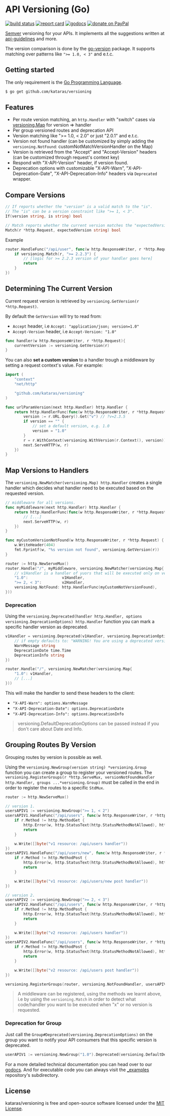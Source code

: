 # API Versioning (Go)

[![build status](https://img.shields.io/travis/kataras/versioning/master.svg?style=for-the-badge&logo=travis)](https://travis-ci.org/kataras/versioning) [![report card](https://img.shields.io/badge/report%20card-a%2B-ff3333.svg?style=for-the-badge)](https://goreportcard.com/report/github.com/kataras/versioning) [![godocs](https://img.shields.io/badge/go-%20docs-488AC7.svg?style=for-the-badge)](https://godoc.org/github.com/kataras/versioning) [![donate on PayPal](https://img.shields.io/badge/support-PayPal-blue.svg?style=for-the-badge)](https://www.paypal.me/kataras)

[Semver](https://semver.org/) versioning for your APIs. It implements all the suggestions written at [api-guidelines](https://github.com/byrondover/api-guidelines/blob/master/Guidelines.md#versioning) and more.

The version comparison is done by the [go-version](https://github.com/hashicorp/go-version) package. It supports matching over patterns like `">= 1.0, < 3"` and e.t.c.

## Getting started

The only requirement is the [Go Programming Language](https://golang.org/dl).

```sh
$ go get github.com/kataras/versioning
```

## Features

- Per route version matching, an `http.Handler` with "switch" cases via [versioning.Map](https://github.com/kataras/versioning/blob/master/versioning.go#L33) for version => handler
- Per group versioned routes and deprecation API
- Version matching like ">= 1.0, < 2.0" or just "2.0.1" and e.t.c.
- Version not found handler (can be customized by simply adding the `versioning.NotFound`: customNotMatchVersionHandler on the Map)
- Version is retrieved from the "Accept" and "Accept-Version" headers (can be customized through request's context key)
- Respond with "X-API-Version" header, if version found.
- Deprecation options with customizable "X-API-Warn", "X-API-Deprecation-Date", "X-API-Deprecation-Info" headers via `Deprecated` wrapper.

## Compare Versions

```go
// If reports whether the "version" is a valid match to the "is".
// The "is" can be a version constraint like ">= 1, < 3".
If(version string, is string) bool
```

```go
// Match reports whether the current version matches the "expectedVersion".
Match(r *http.Request, expectedVersion string) bool
```

Example

```go
router.HandleFunc("/api/user", func(w http.ResponseWriter, r *http.Request) {
    if versioning.Match(r, ">= 2.2.3") {
        // [logic for >= 2.2.3 version of your handler goes here]
        return
    }
})
```

## Determining The Current Version

Current request version is retrieved by `versioning.GetVersion(r *http.Request)`.

By default the `GetVersion` will try to read from:
- `Accept` header, i.e `Accept: "application/json; version=1.0"`
- `Accept-Version` header, i.e `Accept-Version: "1.0"`

```go
func handler(w http.ResponseWriter, r *http.Request){
    currentVersion := versioning.GetVersion(r)
}
```

You can also **set a custom version** to a handler trough a middleware by setting a request context's value.
For example:
```go
import (
    "context"
    "net/http"

    "github.com/kataras/versioning"
)

func urlParamVersion(next http.Handler) http.Handler {
    return http.HandlerFunc(func(w http.ResponseWriter, r *http.Request){
        version := r.URL.Query().Get("v") // ?v=2.3.5
        if version == "" {
            // set a default version, e.g. 1.0
            version = "1.0"
        }
        r = r.WithContext(versioning.WithVersion(r.Context(), version))
        next.ServeHTTP(w, r)
    })
}
```

## Map Versions to Handlers

The `versioning.NewMatcher(versioning.Map) http.Handler` creates a single handler which decides what handler need to be executed based on the requested version.

```go
// middleware for all versions.
func myMiddleware(next http.Handler) http.Handler {
    return http.HandlerFunc(func(w http.ResponseWriter, r *http.Request){
        // [...]
        next.ServeHTTP(w, r)
    })
}

func myCustomVersionNotFound(w http.ResponseWriter, r *http.Request) {
    w.WriteHeader(404)
    fmt.Fprintf(w, "%s version not found", versioning.GetVersion(r))
}

router := http.NewServeMux()
router.Handle("/", myMiddleware, versioning.NewMatcher(versioning.Map{
    // v1Handler is a handler of yuors that will be executed only on version 1.
    "1.0":               v1Handler, 
    ">= 2, < 3":         v2Handler,
    versioning.NotFound: http.HandlerFunc(myCustomNotVersionFound),
}))
```

### Deprecation

Using the `versioning.Deprecated(handler http.Handler, options versioning.DeprecationOptions) http.Handler` function you can mark a specific handler version as deprecated.

```go
v1Handler = versioning.Deprecated(v1Handler, versioning.DeprecationOptions{
    // if empty defaults to: "WARNING! You are using a deprecated version of this API."
    WarnMessage string
    DeprecationDate time.Time
    DeprecationInfo string
})

router.Handle("/", versioning.NewMatcher(versioning.Map{
    "1.0": v1Handler,
    // [...]
}))
```

This will make the handler to send these headers to the client:

- `"X-API-Warn": options.WarnMessage`
- `"X-API-Deprecation-Date": options.DeprecationDate`
- `"X-API-Deprecation-Info": options.DeprecationInfo`

> versioning.DefaultDeprecationOptions can be passed instead if you don't care about Date and Info.

## Grouping Routes By Version

Grouping routes by version is possible as well.

Using the `versioning.NewGroup(version string) *versioning.Group` function you can create a group to register your versioned routes.
The `versioning.RegisterGroups(r *http.ServeMux, versionNotFoundHandler http.Handler, groups ...*versioning.Group)` must be called in the end in order to register the routes to a specific `StdMux`.

```go
router := http.NewServeMux()

// version 1.
usersAPIV1 := versioning.NewGroup(">= 1, < 2")
usersAPIV1.HandleFunc("/api/users", func(w http.ResponseWriter, r *http.Request) {
    if r.Method != http.MethodGet {
        http.Error(w, http.StatusText(http.StatusMethodNotAllowed), http.StatusMethodNotAllowed)
        return
    }

    w.Write([]byte("v1 resource: /api/users handler"))
})
usersAPIV1.HandleFunc("/api/users/new", func(w http.ResponseWriter, r *http.Request) {
    if r.Method != http.MethodPost {
        http.Error(w, http.StatusText(http.StatusMethodNotAllowed), http.StatusMethodNotAllowed)
        return
    }

    w.Write([]byte("v1 resource: /api/users/new post handler"))
})

// version 2.
usersAPIV2 := versioning.NewGroup(">= 2, < 3")
usersAPIV2.HandleFunc("/api/users", func(w http.ResponseWriter, r *http.Request) {
    if r.Method != http.MethodPost {
        http.Error(w, http.StatusText(http.StatusMethodNotAllowed), http.StatusMethodNotAllowed)
        return
    }

    w.Write([]byte("v2 resource: /api/users handler"))
})
usersAPIV2.HandleFunc("/api/users", func(w http.ResponseWriter, r *http.Request) {
    if r.Method != http.MethodPost {
        http.Error(w, http.StatusText(http.StatusMethodNotAllowed), http.StatusMethodNotAllowed)
        return
    }

    w.Write([]byte("v2 resource: /api/users post handler"))
})

versioning.RegisterGroups(router, versioning.NotFoundHandler, usersAPIV1, usersAPIV2)
```

> A middleware can be registered, using the methods we learnt above, i.e by using the `versioning.Match` in order to detect what code/handler you want to be executed when "x" or no version is requested.

### Deprecation for Group

Just call the `Group#Deprecated(versioning.DeprecationOptions)` on the group you want to notify your API consumers that this specific version is deprecated.

```go
userAPIV1 := versioning.NewGroup("1.0").Deprecated(versioning.DefaultDeprecationOptions)
```

For a more detailed technical documentation you can head over to our [godocs](https://godoc.org/github.com/kataras/versioning). And for executable code you can always visit the [_examples](_examples) repository's subdirectory.

## License

kataras/versioning is free and open-source software licensed under the [MIT License](https://tldrlegal.com/license/mit-license).
